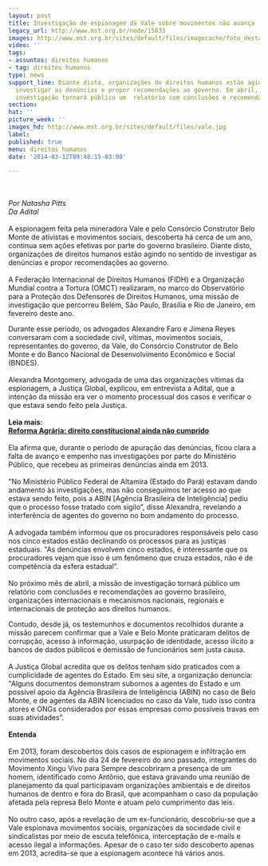 ```yaml
---
layout: post
title: Investigação de espionagem da Vale sobre movimentos não avança
legacy_url: http://www.mst.org.br/node/15833
images: http://www.mst.org.br/sites/default/files/imagecache/foto_destaque/vale.jpg
video: ''
tags:
- assuntos: direitos humanos
- tag: direitos humanos
type: news
support_line: Diante disto, organizações de direitos humanos estão agindo no sentido  de
  investigar as denúncias e propor recomendações ao governo. Em abril, a missão de
  investigação tornará público um  relatório com conclusões e recomendações ao governo.
section: 
hat: ''
picture_week: ''
images_hd: http://www.mst.org.br/sites/default/files/vale.jpg
label: 
published: true
menu: direitos humanos
date: '2014-03-12T09:48:15-03:00'

---
```

<p><br><br><em>Por Natasha Pitts<br>Da Adital<br></em><br>A espionagem feita pela mineradora Vale e pelo Consórcio Construtor Belo Monte de ativistas e movimentos sociais, descoberta há cerca de um ano, continua sem ações efetivas por parte do governo brasileiro. Diante disto, organizações de direitos humanos estão agindo no sentido de investigar as denúncias e propor recomendações ao governo.<br><br>A Federação Internacional de Direitos Humanos (FIDH) e a Organização Mundial contra a Tortura (OMCT) realizaram, no marco do Observatório para a Proteção dos Defensores de Direitos Humanos, uma missão de investigação que percorreu Belém, São Paulo, Brasília e Rio de Janeiro, em fevereiro deste ano.</p><p>Durante esse período, os advogados Alexandre Faro e Jimena Reyes conversaram com a sociedade civil, vítimas, movimentos sociais, representantes do governo, da Vale, do Consórcio Construtor de Belo Monte e do Banco Nacional de Desenvolvimento Econômico e Social (BNDES).<br><br>Alexandra Montgomery, advogada de uma das organizações vítimas da espionagem, a Justiça Global, explicou, em entrevista a Adital, que a intenção da missão era ver o momento processual dos casos e verificar o que estava sendo feito pela Justiça.<br><br><strong>Leia mais:<br></strong><a href="http://www.mst.org.br/node/15831"><strong>Reforma Agrária: direito constitucional ainda não cumprido <br></strong></a><br>Ela afirma que, durante o período de apuração das denúncias, ficou clara a falta de avanço e empenho nas investigações por parte do Ministério Público, que recebeu as primeiras denúncias ainda em 2013.<br><br>"No Ministério Público Federal de Altamira (Estado do Pará) estavam dando andamento às investigações, mas não conseguimos ter acesso ao que estava sendo feito, pois a ABIN [Agência Brasileira de Inteligência] pediu que o processo fosse tratado com sigilo”, disse Alexandra, revelando a interferência de agentes do governo no bom andamento do processo.<br><br>A advogada também informou que os procuradores responsáveis pelo caso nos cinco estados estão declinando os processos para as justiças estaduais. "As denúncias envolvem cinco estados, é interessante que os procuradores vejam que isso é um fenômeno que cruza estados, não é de competência da esfera estadual”.<br><br>No próximo mês de abril, a missão de investigação tornará público um relatório com conclusões e recomendações ao governo brasileiro, organizações internacionais e mecanismos nacionais, regionais e internacionais de proteção aos direitos humanos.</p><p>Contudo, desde já, os testemunhos e documentos recolhidos durante a missão parecem confirmar que a Vale e Belo Monte praticaram delitos de corrupção, acesso à informação, usurpação de identidade, acesso ilícito a bancos de dados públicos e demissão de funcionários sem justa causa.<br><br>A Justiça Global acredita que os delitos tenham sido praticados com a cumplicidade de agentes do Estado. Em seu site, a organização denuncia: "Alguns documentos demonstram subornos a agentes do Estado e um possível apoio da Agência Brasileira de Inteligência (ABIN) no caso de Belo Monte, e de agentes da ABIN licenciados no caso da Vale, tudo isso contra atores e ONGs considerados por essas empresas como possíveis travas em suas atividades”.<br><br><strong>Entenda</strong><br><br>Em 2013, foram descobertos dois casos de espionagem e infiltração em movimentos sociais. No dia 24 de fevereiro do ano passado, integrantes do Movimento Xingu Vivo para Sempre descobriram a presença de um homem, identificado como Antônio, que estava gravando uma reunião de planejamento da qual participavam organizações ambientais e de direitos humanos de dentro e fora do Brasil, que acompanham o caso da população afetada pela represa Belo Monte e atuam pelo cumprimento das leis.<br><br>No outro caso, após a revelação de um ex-funcionário, descobriu-se que a Vale espionava movimentos sociais, organizações da sociedade civil e sindicalistas por meio de escuta telefônica, interceptação de e-mails e acesso ilegal a informações. Apesar de o caso ter sido descoberto apenas em 2013, acredita-se que a espionagem acontece há vários anos.</p><p>&nbsp;</p>
